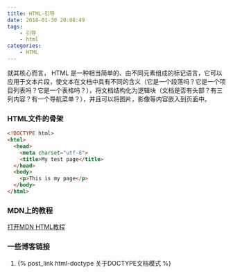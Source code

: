 ```yaml
---
title: HTML-引导
date: 2018-01-30 20:08:49
tags:
    - 引导
    - html
categories:
    - HTML
---
```

就其核心而言， HTML 是一种相当简单的、由不同元素组成的标记语言，它可以应用于文本片段，使文本在文档中具有不同的含义（它是一个段落吗？它是一个项目列表吗？它是一个表格吗？），将文档结构化为逻辑块（文档是否有头部？有三列内容？有一个导航菜单？），并且可以将图片，影像等内容嵌入到页面中。
<!--more-->
### HTML文件的骨架
```html
<!DOCTYPE html>
<html>
  <head>
    <meta charset="utf-8">
    <title>My test page</title>
  </head>
  <body>
    <p>This is my page</p>
  </body>
</html>
```
### MDN上的教程
[打开MDN HTML教程](https://developer.mozilla.org/zh-CN/docs/Learn/HTML)
### 一些博客链接
1. {% post_link html-doctype 关于DOCTYPE文档模式 %}
